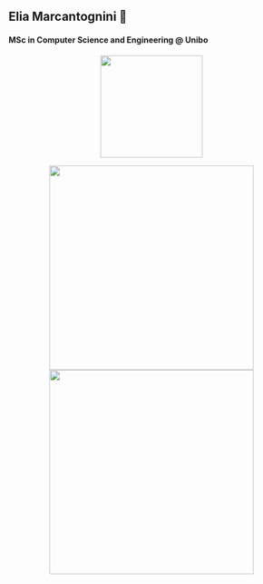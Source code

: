 ## Elia Marcantognini 👋
#### MSc in Computer Science and Engineering @ Unibo

<!--
Here are some ideas to get you started:

- 🔭 I’m currently working on ...
- 🌱 I’m currently learning ...
- 👯 I’m looking to collaborate on ...
- 🤔 I’m looking for help with ...
- 💬 Ask me about ...
- 📫 How to reach me: ...
- 😄 Pronouns: ...
- ⚡ Fun fact: ...
-->

<p align="center">
<a href="https://github.com/eliamarcantognini">
  <img height="180em" src="https://github-readme-stats.vercel.app/api?username=eliamarcantognini&count_private=true&include_all_commits=true&show_icons=true&theme=dark"/>
<!--   <img height="180em" src="https://github-readme-stats-eight-theta.vercel.app/api/top-langs/?username=eliamarcantognini&layout=compact&langs_count=10&theme=cobalt"/> -->
</a>
</p>
<p align="center">
  <a href="https://wakatime.com/@eliamarcantognini">
    <img height="360em" src="https://wakatime.com/share/@eliamarcantognini/c6392f86-4b1c-4c53-85f1-e33aa90443a6.svg"/>
  </a>
  <a href="https://wakatime.com/@eliamarcantognini">
    <img height="360em" src="https://wakatime.com/share/@eliamarcantognini/0a4be1f2-0cb0-4079-8979-5016cbe8a62c.svg"/>
  </a>
</p>


